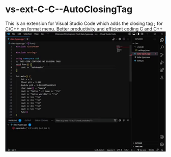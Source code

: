 # vs-ext-C-C--AutoClosingTag

This is an extension for Visual Studio Code which adds the closing tag **;** for C/C++ on format menu.
Better productivity and efficient coding C and C++
![Alttext](https://github.com/humzasadiq/vs-ext-C-C--AutoClosingTag/blob/main/ezgif.com-video-to-gif.gif?raw=true)
